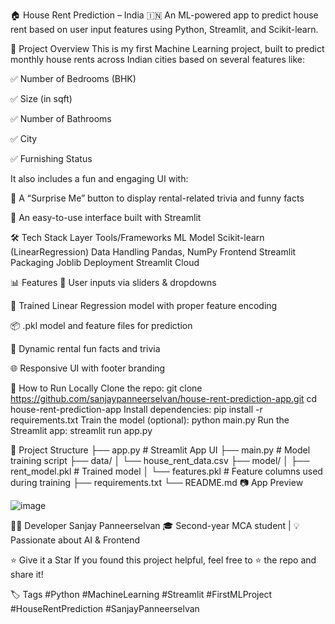 🏠 House Rent Prediction – India 🇮🇳
An ML-powered app to predict house rent based on user input features using Python, Streamlit, and Scikit-learn.

🚀 Project Overview
This is my first Machine Learning project, built to predict monthly house rents across Indian cities based on several features like:

✅ Number of Bedrooms (BHK)

✅ Size (in sqft)

✅ Number of Bathrooms

✅ City

✅ Furnishing Status

It also includes a fun and engaging UI with:

🎉 A “Surprise Me” button to display rental-related trivia and funny facts

🎯 An easy-to-use interface built with Streamlit

🛠️ Tech Stack
Layer	Tools/Frameworks
ML Model	Scikit-learn (LinearRegression)
Data Handling	Pandas, NumPy
Frontend	Streamlit
Packaging	Joblib
Deployment	Streamlit Cloud

📊 Features
🔢 User inputs via sliders & dropdowns

🧠 Trained Linear Regression model with proper feature encoding

📦 .pkl model and feature files for prediction

🎈 Dynamic rental fun facts and trivia

🌐 Responsive UI with footer branding

🧪 How to Run Locally
Clone the repo:
git clone https://github.com/sanjaypanneerselvan/house-rent-prediction-app.git
cd house-rent-prediction-app
Install dependencies:
pip install -r requirements.txt
Train the model (optional):
python main.py
Run the Streamlit app:
streamlit run app.py


📂 Project Structure
├── app.py                 # Streamlit App UI
├── main.py                # Model training script
├── data/
│   └── house_rent_data.csv
├── model/
│   ├── rent_model.pkl     # Trained model
│   └── features.pkl       # Feature columns used during training
├── requirements.txt
└── README.md
📷 App Preview

![image](https://github.com/user-attachments/assets/6bdd1eac-4192-480a-bc8e-1674154b8f69)

🙋‍♂️ Developer
Sanjay Panneerselvan
🎓 Second-year MCA student | 💡 Passionate about AI & Frontend


⭐ Give it a Star
If you found this project helpful, feel free to ⭐️ the repo and share it!

🏷️ Tags
#Python #MachineLearning #Streamlit #FirstMLProject #HouseRentPrediction #SanjayPanneerselvan

